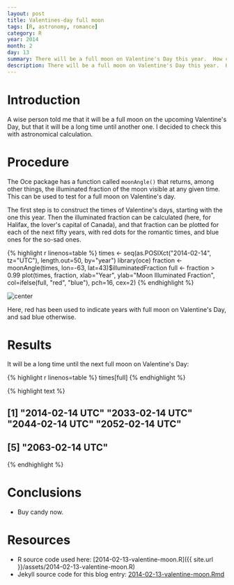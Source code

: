 ```yaml
---
layout: post
title: Valentines-day full moon
tags: [R, astronomy, romance]
category: R
year: 2014
month: 2
day: 13
summary: There will be a full moon on Valentine's Day this year.  How common is that?
description: There will be a full moon on Valentine's Day this year.  How common is that?
---
```


# Introduction

A wise person told me that it will be a full moon on the upcoming Valentine's Day, but that it will be a long time until another one.  I decided to check this with astronomical calculation.

# Procedure

The Oce package has a function called ``moonAngle()`` that returns, among other things, the illuminated fraction of the moon visible at any given time.  This can be used to test for a full moon on Valentine's day.

The first step is to construct the times of Valentine's days, starting with the one this year.  Then the illuminated fraction can be calculated (here, for Halifax, the lover's capital of Canada), and that fraction can be plotted for each of the next fifty years, with red dots for the romantic times, and blue ones for the so-sad ones.


{% highlight r linenos=table %}
times <- seq(as.POSIXct("2014-02-14", tz="UTC"), length.out=50, by="year")
library(oce)
fraction <- moonAngle(times, lon=-63, lat=43)$illuminatedFraction
full <- fraction > 0.99
plot(times, fraction, xlab="Year", ylab="Moon Illuminated Fraction",
     col=ifelse(full, "red", "blue"), pch=16, cex=2)
{% endhighlight %}

![center](http://dankelley.github.io/figs/2014-02-13-valentine-moon/valentines-1.png) 

Here, red has been used to indicate years with full moon on Valentine's Day, and sad blue otherwise.

# Results

It will be a long time until the next full moon on Valentine's Day:

{% highlight r linenos=table %}
times[full]
{% endhighlight %}



{% highlight text %}
## [1] "2014-02-14 UTC" "2033-02-14 UTC" "2044-02-14 UTC" "2052-02-14 UTC"
## [5] "2063-02-14 UTC"
{% endhighlight %}

# Conclusions

* Buy candy now.

# Resources

* R source code used here: [2014-02-13-valentine-moon.R]({{ site.url }}/assets/2014-02-13-valentine-moon.R)
* Jekyll source code for this blog entry: [2014-02-13-valentine-moon.Rmd](https://raw.github.com/dankelley/dankelley.github.io/master/assets/2014-02-13-valentine-moon.Rmd)
